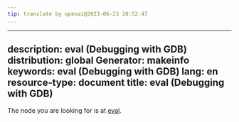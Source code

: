```yaml
---
tip: translate by openai@2023-06-23 20:52:47
...
```

---
description: eval (Debugging with GDB)
distribution: global
Generator: makeinfo
keywords: eval (Debugging with GDB)
lang: en
resource-type: document
title: eval (Debugging with GDB)
---
The node you are looking for is at [eval](Output.html#eval).

